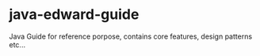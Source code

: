 # java-edward-guide
Java Guide for reference porpose, contains core features, design patterns etc...
